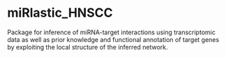 # miRlastic_HNSCC
Package for inference of miRNA-target interactions using transcriptomic data as well as prior knowledge and functional annotation of target genes by exploiting the local structure of the inferred network.
